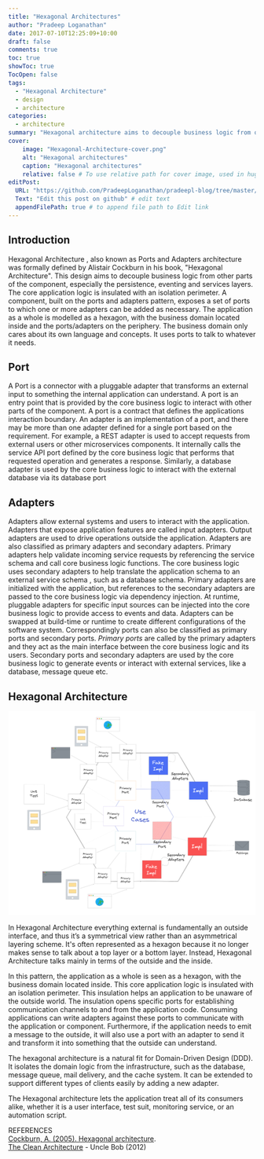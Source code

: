 ```yaml
---
title: "Hexagonal Architectures"
author: "Pradeep Loganathan"
date: 2017-07-10T12:25:09+10:00
draft: false
comments: true
toc: true
showToc: true
TocOpen: false
tags: 
  - "Hexagonal Architecture"
  - design
  - architecture
categories:
  - architecture
summary: "Hexagonal architecture aims to decouple business logic from other parts of the component, especially the persistence, eventing and services layers. A component, built on the ports and adapters pattern, exposes a set of ports to which one or more adapters can be added as necessary."
cover:
    image: "Hexagonal-Architecture-cover.png"
    alt: "Hexagonal architectures"
    caption: "Hexagonal architectures"
    relative: false # To use relative path for cover image, used in hugo Page-bundles
editPost:
  URL: "https://github.com/PradeepLoganathan/pradeepl-blog/tree/master/content"
  Text: "Edit this post on github" # edit text
  appendFilePath: true # to append file path to Edit link
---
```


## Introduction

Hexagonal Architecture , also known as Ports and Adapters architecture was formally defined by Alistair Cockburn in his book, "Hexagonal Architecture". This design aims to decouple business logic from other parts of the component, especially the persistence, eventing and services layers. The core application logic is insulated with an isolation perimeter. A component, built on the ports and adapters pattern, exposes a set of ports to which one or more adapters can be added as necessary. The application as a whole is modelled as a hexagon, with the business domain located inside and the ports/adapters on the periphery. The business domain only cares about its own language and concepts. It uses ports to talk to whatever it needs.

## Port

A Port is a connector with a pluggable adapter that transforms an external input to something the internal application can understand. A port is an entry point that is provided by the core business logic to interact with other parts of the component. A port is a contract that defines the applications interaction boundary. An adapter is an implementation of a port, and there may be more than one adapter defined for a single port based on the requirement. For example, a REST adapter is used to accept requests from external users or other microservices components. It internally calls the service API port defined by the core business logic that performs that requested operation and generates a response. Similarly, a database adapter is used by the core business logic to interact with the external database via its database port

## Adapters

Adapters allow external systems and users to interact with the application. Adapters that expose application features are called input adapters. Output adapters are used to drive operations outside the application. Adapters are also classified as primary adapters and secondary adapters. Primary adapters help validate incoming service requests by referencing the service schema and call core business logic functions. The core business logic uses secondary adapters to help translate the application schema to an external service schema , such as a database schema. Primary adapters are initialized with the application, but references to the secondary adapters are passed to the core business logic via dependency injection. At runtime, pluggable adapters for specific input sources can be injected into the core business logic to provide access to events and data. Adapters can be swapped at build-time or runtime to create different configurations of the software system.
Correspondingly ports can also be classified as primary ports and secondary ports. *Primary ports* are called by the primary adapters and they act as the main interface between the core business logic and its users. Secondary ports and secondary adapters are used by the core business logic to generate events or interact with external services, like a database, message queue etc.

## Hexagonal Architecture

!["Hexagonal Architecture"](images/Hexagonal-Architecure.png)

In Hexagonal Architecture everything external is fundamentally an outside interface, and thus it’s a symmetrical view rather than an asymmetrical layering scheme. It's often represented as a hexagon because it no longer makes sense to talk about a top layer or a bottom layer. Instead, Hexagonal Architecture talks mainly in terms of the outside and the inside.

In this pattern, the application as a whole is seen as a hexagon, with the business domain located inside. This core application logic is insulated with an isolation perimeter. This insulation helps an application to be unaware of the outside world. The insulation opens specific ports for establishing communication channels to and from the application code. Consuming applications can write adapters against these ports to communicate with the application or component. Furthermore, if the application needs to emit a message to the outside, it will also use a port with an adapter to send it and transform it into something that the outside can understand.

The hexagonal architecture is a natural fit for Domain-Driven Design (DDD). It isolates the domain logic from the infrastructure, such as the database, message queue, mail delivery, and the cache system. It can be extended to support different types of clients easily by adding a new adapter.

The Hexagonal architecture lets the application treat all of its consumers alike, whether it is a user interface, test suit, monitoring service, or an automation script.

REFERENCES  
[Cockburn, A. (2005). Hexagonal architecture](http://alistair.cockburn.us/Hexagonal+architecture).  
[The Clean Architecture](http://the%20clean%20architecture/) - Uncle Bob (2012)